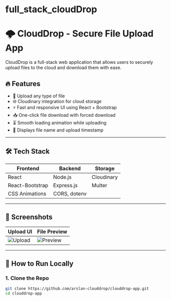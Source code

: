 # full_stack_cloudDrop

# 🌩️ CloudDrop - Secure File Upload App

CloudDrop is a full-stack web application that allows users to securely upload files to the cloud and download them with ease.

## 🔥 Features

- 📁 Upload any type of file
- 🌐 Cloudinary integration for cloud storage
- ⚡ Fast and responsive UI using React + Bootstrap
- 📥 One-click file download with forced download
- ⏳ Smooth loading animation while uploading
- 🧾 Displays file name and upload timestamp

---

## 🛠️ Tech Stack

| Frontend        | Backend       | Storage     |
|----------------|---------------|-------------|
| React           | Node.js       | Cloudinary  |
| React-Bootstrap | Express.js    | Multer      |
| CSS Animations  | CORS, dotenv  |             |

---

## 📸 Screenshots

| Upload UI                           | File Preview                       |
|------------------------------------|------------------------------------|
| ![Upload](./screenshots/upload.png) | ![Preview](./screenshots/preview.png) |

---

## 🚀 How to Run Locally

### 1. Clone the Repo
```bash
git clone https://github.com/arslan-clouddrop/clouddrop-app.git
cd clouddrop-app
